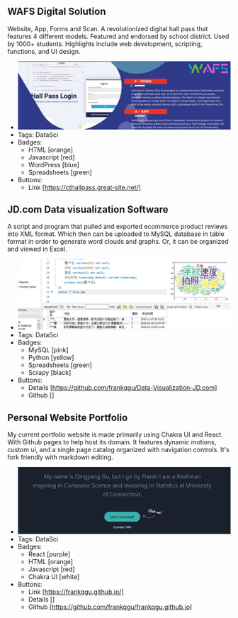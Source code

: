 ## WAFS Digital Solution
Website, App, Forms and Scan. A revolutionized digital hall pass that features 4 different models. Featured and endorsed by school district. Used by 1000+ students. Highlights include web development, scripting, functions, and UI design.
- ![600x200](wafs.jpg)
- Tags: DataSci
- Badges:
  - HTML [orange] 
  - Javascript [red]
  - WordPress [blue]
  - Spreadsheets [green]
- Buttons:
  - Link [https://cthallpass.great-site.net/]

## JD.com Data visualization Software
A script and program that pulled and exported ecommerce product reviews into XML format. Which then can be uploaded to MySQL database in table format in order to generate word clouds and graphs. Or, it can be organized and viewed in Excel.
- ![600x200](Untitled-1.jpg)
- Tags: DataSci
- Badges:
  - MySQL [pink]
  - Python [yellow]
  - Spreadsheets [green]
  - Scrapy [black]
- Buttons:
  - Details [https://github.com/frankqgu/Data-Visualization-JD.com]
  - Github []

## Personal Website Portfolio
My current portfolio website is made primarily using Chakra UI and React. With Github pages to help host its domain. It features dynamic motions, custom ui, and a single page catalog organized with navigation controls. It's fork friendly with markdown editing.
- ![600x200](okokok.png)
- Tags: DataSci
- Badges:
  - React [purple]
  - HTML [orange] 
  - Javascript [red]
  - Chakra UI [white]
- Buttons:
  - Link [https://frankqgu.github.io/]
  - Details []
  - Github [https://github.com/frankqgu/frankqgu.github.io]